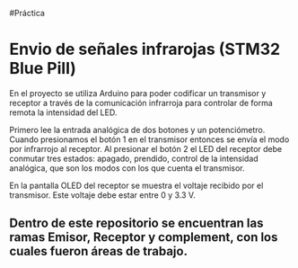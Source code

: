 #Práctica
# Envio de señales infrarojas (STM32 Blue Pill) 

En el proyecto se utiliza Arduino para poder codificar un transmisor y receptor a través de la comunicación infrarroja para controlar de forma remota la intensidad del LED.

Primero lee la entrada analógica de dos botones y un potenciómetro. Cuando presionamos el botón 1 en el transmisor entonces se envía el modo por infrarrojo al receptor. Al presionar el botón 2 el LED del receptor debe conmutar tres estados: apagado, prendido, control de la intensidad analógica, que son los modos con los que cuenta el transmisor. 

En la pantalla OLED del receptor se muestra el voltaje recibido por el transmisor. Este voltaje debe estar entre 0 y 3.3 V.

## Dentro de este repositorio se encuentran las ramas Emisor, Receptor y complement, con los cuales fueron áreas de trabajo.
